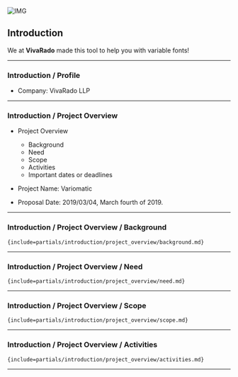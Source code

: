 ![IMG](assets/media/variomatic_logo.svg)





##  **Introduction**

We at **VivaRado** made this tool to help you with variable fonts!

---

### **Introduction / Profile**

*   Company: VivaRado LLP

---


### **Introduction / Project Overview**

*  Project Overview
    *  Background
    *  Need
    *  Scope
    *  Activities
    *  Important dates or deadlines

*   Project Name: Variomatic
*   Proposal Date: 2019/03/04, March fourth of 2019.

---

### **Introduction / Project Overview / Background**

```{include=partials/introduction/project_overview/background.md}```

---

### **Introduction / Project Overview / Need**

```{include=partials/introduction/project_overview/need.md}```

---

### **Introduction / Project Overview / Scope**

```{include=partials/introduction/project_overview/scope.md}```

---

### **Introduction / Project Overview / Activities**

```{include=partials/introduction/project_overview/activities.md}```

---
